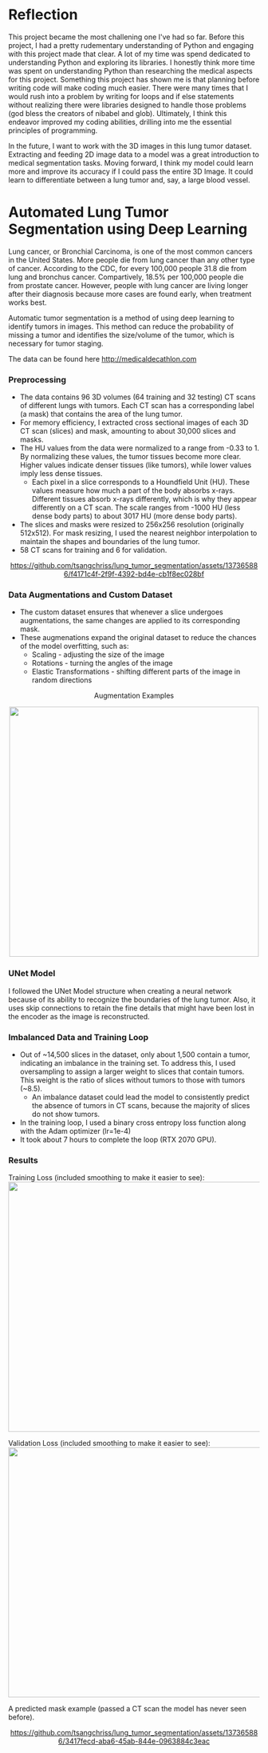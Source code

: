 # Reflection 
This project became the most challening one I've had so far. Before this project, I had a pretty rudementary understanding of Python and engaging with this project made that clear. A lot of my time was spend dedicated to understanding Python and exploring its libraries. I honestly think more time was spent on understanding Python than researching the medical aspects for this project. Something this project has shown me is that planning before writing code will make coding much easier. There were many times that I would rush into a problem by writing for loops and if else statements without realizing there were libraries designed to handle those problems (god bless the creators of nibabel and glob). Ultimately, I think this endeavor improved my coding abilities, drilling into me the essential principles of programming. 

In the future, I want to work with the 3D images in this lung tumor dataset. Extracting and feeding 2D image data to a model was a great introduction to medical segmentation tasks. Moving forward, I think my model could learn more and improve its accuracy if I could pass the entire 3D Image. It could learn to differentiate between a lung tumor and, say, a large blood vessel. 

# Automated Lung Tumor Segmentation using Deep Learning
Lung cancer, or Bronchial Carcinoma, is one of the most common cancers in the United States. More people die from lung cancer than any other type of cancer. According to the CDC, for every 100,000 people 31.8 die from lung and bronchus cancer. Compartively, 18.5% per 100,000 people die from prostate cancer. However, people with lung cancer are living longer after their diagnosis because more cases are found early, when treatment works best.

Automatic tumor segmentation is a method of using deep learning to identify tumors in images. This method can reduce the probability of missing a tumor and identifies the size/volume of the tumor, which is necessary for tumor staging. 

The data can be found here http://medicaldecathlon.com
### Preprocessing
- The data contains 96 3D volumes (64 training and 32 testing) CT scans of different lungs with tumors. Each CT scan has a corresponding label (a mask) that contains the area of the lung tumor. 
- For memory efficiency, I extracted cross sectional images of each 3D CT scan (slices) and mask, amounting to about 30,000 slices and masks.
- The HU values from the data were normalized to a range from -0.33 to 1. By normalizing these values, the tumor tissues become more clear. Higher values indicate denser tissues (like tumors), while lower values imply less dense tissues.
  - Each pixel in a slice corresponds to a Houndfield Unit (HU). These values measure how much a part of the body absorbs x-rays. Different tissues absorb x-rays differently, which is why they appear differently on a CT scan. The scale ranges from -1000 HU (less dense body parts) to about 3017 HU (more dense body parts).
- The slices and masks were resized to 256x256 resolution (originally 512x512). For mask resizing, I used the nearest neighbor interpolation to maintain the shapes and boundaries of the lung tumor.
- 58 CT scans for training and 6 for validation.

<div align="center">
  
https://github.com/tsangchriss/lung_tumor_segmentation/assets/137365886/f4171c4f-2f9f-4392-bd4e-cb1f8ec028bf

</div>

### Data Augmentations and Custom Dataset
- The custom dataset ensures that whenever a slice undergoes augmentations, the same changes are applied to its corresponding mask.
- These augmenations expand the original dataset to reduce the chances of the model overfitting, such as:
  - Scaling - adjusting the size of the image
  - Rotations - turning the angles of the image
  - Elastic Transformations - shifting different parts of the image in random directions

<div align="center">
    <p>Augmentation Examples</p>
    <img src="https://github.com/tsangchriss/lung_tumor_segmentation/assets/137365886/37ad452a-fd74-4eca-b2c2-3895f674bc56" width="500" height="500">
</div>

### UNet Model
I followed the UNet Model structure when creating a neural network because of its ability to recognize the boundaries of the lung tumor. Also, it uses skip connections to retain the fine details that might have been lost in the encoder as the image is reconstructed.

### Imbalanced Data and Training Loop
- Out of ~14,500 slices in the dataset, only about 1,500 contain a tumor, indicating an imbalance in the training set. To address this, I used oversampling to assign a larger weight to slices that contain tumors. This weight is the ratio of slices without tumors to those with tumors (~8.5).
  - An imbalance dataset could lead the model to consistently predict the absence of tumors in CT scans, because the majority of slices do not show tumors.
- In the training loop, I used a binary cross entropy loss function along with the Adam optimizer (lr=1e-4)
- It took about 7 hours to complete the loop (RTX 2070 GPU).
  
### Results
Training Loss (included smoothing to make it easier to see):
<img src="https://github.com/tsangchriss/lung_tumor_segmentation/assets/137365886/4762723a-c770-4518-91a2-2e0abb6407df" width="870" height="500">


Validation Loss (included smoothing to make it easier to see):
<img src="https://github.com/tsangchriss/lung_tumor_segmentation/assets/137365886/447ff452-fcdc-4c96-a802-11ab298d0507" width="870" height="500">

A predicted mask example (passed a CT scan the model has never seen before).

<div align="center">
  
https://github.com/tsangchriss/lung_tumor_segmentation/assets/137365886/3417fecd-aba6-45ab-844e-0963884c3eac

</div>






